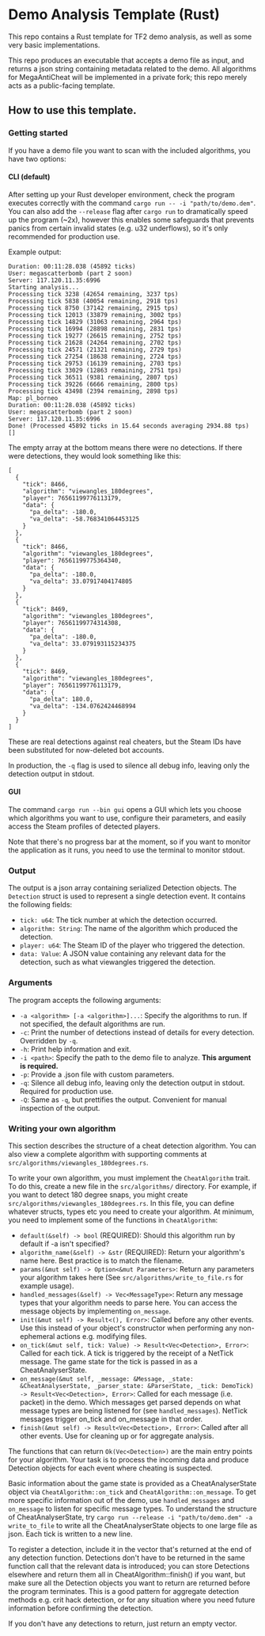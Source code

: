 # Demo Analysis Template (Rust)

This repo contains a Rust template for TF2 demo analysis, as well as some very basic implementations.

This repo produces an executable that accepts a demo file as input, and returns a json string containing metadata related to the demo. All algorithms for MegaAntiCheat will be implemented in a private fork; this repo merely acts as a public-facing template.

## How to use this template.

### Getting started

If you have a demo file you want to scan with the included algorithms, you have two options:

#### CLI (default)

After setting up your Rust developer environment, check the program executes correctly with the command `cargo run -- -i "path/to/demo.dem"`. You can also add the `--release` flag after `cargo run` to dramatically speed up the program (~2x), however this enables some safeguards that prevents panics from certain invalid states (e.g. u32 underflows), so it's only recommended for production use.

Example output: 
```Map: pl_borneo
Duration: 00:11:28.038 (45892 ticks)
User: megascatterbomb (part 2 soon)
Server: 117.120.11.35:6996
Starting analysis...
Processing tick 3238 (42654 remaining, 3237 tps)
Processing tick 5838 (40054 remaining, 2918 tps)
Processing tick 8750 (37142 remaining, 2915 tps)
Processing tick 12013 (33879 remaining, 3002 tps)
Processing tick 14829 (31063 remaining, 2964 tps)
Processing tick 16994 (28898 remaining, 2831 tps)
Processing tick 19277 (26615 remaining, 2752 tps)
Processing tick 21628 (24264 remaining, 2702 tps)
Processing tick 24571 (21321 remaining, 2729 tps)
Processing tick 27254 (18638 remaining, 2724 tps)
Processing tick 29753 (16139 remaining, 2703 tps)
Processing tick 33029 (12863 remaining, 2751 tps)
Processing tick 36511 (9381 remaining, 2807 tps)
Processing tick 39226 (6666 remaining, 2800 tps)
Processing tick 43498 (2394 remaining, 2898 tps)
Map: pl_borneo
Duration: 00:11:28.038 (45892 ticks)
User: megascatterbomb (part 2 soon)
Server: 117.120.11.35:6996
Done! (Processed 45892 ticks in 15.64 seconds averaging 2934.88 tps)
[]
```

The empty array at the bottom means there were no detections. If there were detections, they would look something like this:

```
[
  {
    "tick": 8466,
    "algorithm": "viewangles_180degrees",
    "player": 76561199776113179,
    "data": {
      "pa_delta": -180.0,
      "va_delta": -58.768341064453125
    }
  },
  {
    "tick": 8466,
    "algorithm": "viewangles_180degrees",
    "player": 76561199775364340,
    "data": {
      "pa_delta": -180.0,
      "va_delta": 33.07917404174805
    }
  },
  {
    "tick": 8469,
    "algorithm": "viewangles_180degrees",
    "player": 76561199774314308,
    "data": {
      "pa_delta": -180.0,
      "va_delta": 33.079193115234375
    }
  },
  {
    "tick": 8469,
    "algorithm": "viewangles_180degrees",
    "player": 76561199776113179,
    "data": {
      "pa_delta": 180.0,
      "va_delta": -134.0762424468994
    }
  }
]
```
These are real detections against real cheaters, but the Steam IDs have been substituted for now-deleted bot accounts.

In production, the `-q` flag is used to silence all debug info, leaving only the detection output in stdout. 

#### GUI

The command `cargo run --bin gui` opens a GUI which lets you choose which algorithms you want to use, configure their parameters, and easily access the Steam profiles of detected players.

Note that there's no progress bar at the moment, so if you want to monitor the application as it runs, you need to use the terminal to monitor stdout.

### Output

The output is a json array containing serialized Detection objects. The `Detection` struct is used to represent a single detection event. It contains the following fields:

- `tick: u64`: The tick number at which the detection occurred.
- `algorithm: String`: The name of the algorithm which produced the detection.
- `player: u64`: The Steam ID of the player who triggered the detection.
- `data: Value`: A JSON value containing any relevant data for the detection, such as what viewangles triggered the detection.

### Arguments

The program accepts the following arguments:

- `-a <algorithm> [-a <algorithm>]...`: Specify the algorithms to run. If not specified, the default algorithms are run.
- `-c`: Print the number of detections instead of details for every detection. Overridden by `-q`.
- `-h`: Print help information and exit.
- `-i <path>`: Specify the path to the demo file to analyze. **This argument is required.**
- `-p`: Provide a .json file with custom parameters. 
- `-q`: Silence all debug info, leaving only the detection output in stdout. Required for production use.
- `-Q`: Same as `-q`, but prettifies the output. Convenient for manual inspection of the output.

### Writing your own algorithm

This section describes the structure of a cheat detection algorithm. You can also view a complete algorithm with supporting comments at `src/algorithms/viewangles_180degrees.rs`.

To write your own algorithm, you must implement the `CheatAlgorithm` trait. To do this, create a new file in the `src/algorithms/` directory. For example, if you want to detect 180 degree snaps, you might create `src/algorithms/viewangles_180degrees.rs`. In this file, you can define whatever structs, types etc you need to create your algorithm. At minimum, you need to implement some of the functions in `CheatAlgorithm`:

- `default(&self) -> bool` (REQUIRED): Should this algorithm run by default if -a isn't specified?
- `algorithm_name(&self) -> &str` (REQUIRED): Return your algorithm's name here. Best practice is to match the filename.
- `params(&mut self) -> Option<&mut Parameters>`: Return any parameters your algorithm takes here (See `src/algorithms/write_to_file.rs` for example usage).
- `handled_messages(&self) -> Vec<MessageType>`: Return any message types that your algorithm needs to parse here. You can access the message objects by implementing `on_message`.
- `init(&mut self) -> Result<(), Error>`: Called before any other events. Use this instead of your object's constructor when performing any non-ephemeral actions e.g. modifying files.
- `on_tick(&mut self, tick: Value) -> Result<Vec<Detection>, Error>`: Called for each tick. A tick is triggered by the receipt of a NetTick message. The game state for the tick is passed in as a CheatAnalyserState.
- `on_message(&mut self, _message: &Message, _state: &CheatAnalyserState, _parser_state: &ParserState, _tick: DemoTick) -> Result<Vec<Detection>, Error>`: Called for each message (i.e. packet) in the demo. Which messages get parsed depends on what message types are being listened for (see `handled_messages`). NetTick messages trigger on_tick and on_message in that order.
- `finish(&mut self) -> Result<Vec<Detection>, Error>`: Called after all other events. Use for cleaning up or for aggregate analysis.

The functions that can return `Ok(Vec<Detection>)` are the main entry points for your algorithm. Your task is to process the incoming data and produce Detection objects for each event where cheating is suspected.

Basic information about the game state is provided as a CheatAnalyserState object via `CheatAlgorithm::on_tick` and `CheatAlgorithm::on_message`. To get more specific information out of the demo, use `handled_messages` and `on_message` to listen for specific message types. To understand the structure of CheatAnalyserState, try `cargo run --release -i "path/to/demo.dem" -a write_to_file` to write all the CheatAnalyserState objects to one large file as json. Each tick is written to a new line.

To register a detection, include it in the vector that's returned at the end of any detection function. Detections don't have to be returned in the same function call that the relevant data is introduced; you can store Detections elsewhere and return them all in CheatAlgorithm::finish() if you want, but make sure all the Detection objects you want to return are returned before the program terminates. This is a good pattern for aggregate detection methods e.g. crit hack detection, or for any situation where you need future information before confirming the detection.

If you don't have any detections to return, just return an empty vector.